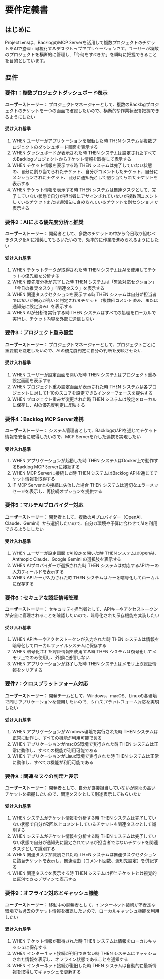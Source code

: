 # 要件定義書

## はじめに

ProjectLensは、BacklogのMCP Serverを活用して複数プロジェクトのチケットをAIで整理・可視化するデスクトップアプリケーションです。ユーザーが複数のプロジェクトを横断的に管理し、「今何をすべきか」を瞬時に把握できることを目的としています。

## 要件

### 要件1：複数プロジェクトダッシュボード表示

**ユーザーストーリー：** プロジェクトマネージャーとして、複数のBacklogプロジェクトのチケットを一つの画面で確認したいので、横断的な作業状況を把握できるようにしたい

#### 受け入れ基準

1. WHEN ユーザーがアプリケーションを起動した時 THEN システムは複数プロジェクトのダッシュボード画面を表示する
2. WHEN ダッシュボードが表示された時 THEN システムは設定されたすべてのBacklogプロジェクトからチケット情報を取得して表示する
3. WHEN チケット情報を表示する時 THEN システムは完了していない状態の、自分に割り当てられたチケット、自分がコメントしたチケット、自分にメンションされたチケット、自分に通知先として割り当てられたチケットを表示する
4. WHEN チケット情報を表示する時 THEN システムは関連タスクとして、完了していない状態で自分が担当者にアサインされていないが複数回コメントしているチケットまたは通知先に含められているチケットを別セクションで表示する

### 要件2：AIによる優先度分析と推奨

**ユーザーストーリー：** 開発者として、多数のチケットの中から今日取り組むべきタスクをAIに推奨してもらいたいので、効率的に作業を進められるようにしたい

#### 受け入れ基準

1. WHEN チケットデータが取得された時 THEN システムはAIを使用してチケットの優先度を分析する
2. WHEN 優先度分析が完了した時 THEN システムは「緊急対応セクション」「今日の推奨タスク」「関連タスク」を表示する
3. WHEN 関連タスクセクションを表示する時 THEN システムは自分が担当者ではないが関心が高いと判定されるチケット（複数回コメント済み、または通知先に設定済み）を表示する
4. WHEN AIが分析を実行する時 THEN システムはすべての処理をローカルで実行し、チケット内容を外部に送信しない

### 要件3：プロジェクト重み設定

**ユーザーストーリー：** プロジェクトマネージャーとして、プロジェクトごとに重要度を設定したいので、AIの優先度判定に自分の判断を反映させたい

#### 受け入れ基準

1. WHEN ユーザーが設定画面を開いた時 THEN システムはプロジェクト重み設定画面を表示する
2. WHEN プロジェクト重み設定画面が表示された時 THEN システムは各プロジェクトに対して1-10のスコアを設定できるインターフェースを提供する
3. WHEN プロジェクト重みが変更された時 THEN システムは設定をローカルに保存し、AIの優先度判定に反映する

### 要件4：Backlog MCP Server連携

**ユーザーストーリー：** システム管理者として、BacklogのAPIを通じてチケット情報を安全に取得したいので、MCP Serverを介した連携を実現したい

#### 受け入れ基準

1. WHEN アプリケーションが起動した時 THEN システムはDocker上で動作するBacklog MCP Serverに接続する
2. WHEN MCP Serverに接続した時 THEN システムはBacklog APIを通じてチケット情報を取得する
3. IF MCP Serverとの接続に失敗した場合 THEN システムは適切なエラーメッセージを表示し、再接続オプションを提供する

### 要件5：マルチAIプロバイダー対応

**ユーザーストーリー：** 開発者として、複数のAIプロバイダー（OpenAI、Claude、Gemini）から選択したいので、自分の環境や予算に合わせてAIを利用できるようにしたい

#### 受け入れ基準

1. WHEN ユーザーが設定画面でAI設定を開いた時 THEN システムはOpenAI、Anthropic Claude、Google Gemini の選択肢を表示する
2. WHEN AIプロバイダーが選択された時 THEN システムは対応するAPIキーの入力フィールドを表示する
3. WHEN APIキーが入力された時 THEN システムはキーを暗号化してローカルに保存する

### 要件6：セキュアな認証情報管理

**ユーザーストーリー：** セキュリティ担当者として、APIキーやアクセストークンが安全に管理されることを確認したいので、暗号化された保存機能を実装したい

#### 受け入れ基準

1. WHEN APIキーやアクセストークンが入力された時 THEN システムは情報を暗号化してローカルファイルシステムに保存する
2. WHEN 暗号化された認証情報を使用する時 THEN システムは復号化してメモリ上でのみ使用し、外部に送信しない
3. WHEN アプリケーションが終了した時 THEN システムはメモリ上の認証情報をクリアする

### 要件7：クロスプラットフォーム対応

**ユーザーストーリー：** 開発チームとして、Windows、macOS、Linuxの各環境で同じアプリケーションを使用したいので、クロスプラットフォーム対応を実現したい

#### 受け入れ基準

1. WHEN アプリケーションがWindows環境で実行された時 THEN システムは正常に動作し、すべての機能が利用可能である
2. WHEN アプリケーションがmacOS環境で実行された時 THEN システムは正常に動作し、すべての機能が利用可能である
3. WHEN アプリケーションがLinux環境で実行された時 THEN システムは正常に動作し、すべての機能が利用可能である

### 要件8：関連タスクの判定と表示

**ユーザーストーリー：** 開発者として、自分が直接担当していないが関心の高いチケットを把握したいので、関連タスクとして別途表示してもらいたい

#### 受け入れ基準

1. WHEN システムがチケット情報を分析する時 THEN システムは完了していない状態で自分が2回以上コメントしているチケットを関連タスクとして識別する
2. WHEN システムがチケット情報を分析する時 THEN システムは完了していない状態で自分が通知先に設定されているが担当者ではないチケットを関連タスクとして識別する
3. WHEN 関連タスクが識別された時 THEN システムは関連タスクセクションに該当チケットを表示し、関連理由（コメント回数、通知先設定）を併記する
4. WHEN 関連タスクを表示する時 THEN システムは担当チケットとは視覚的に区別できるデザインで表示する

### 要件9：オフライン対応とキャッシュ機能

**ユーザーストーリー：** 移動中の開発者として、インターネット接続が不安定な環境でも過去のチケット情報を確認したいので、ローカルキャッシュ機能を利用したい

#### 受け入れ基準

1. WHEN チケット情報が取得された時 THEN システムは情報をローカルキャッシュに保存する
2. WHEN インターネット接続が利用できない時 THEN システムはキャッシュされた情報を表示し、オフライン状態であることを通知する
3. WHEN インターネット接続が復旧した時 THEN システムは自動的に最新情報を取得してキャッシュを更新する